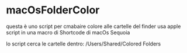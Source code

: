 # macOsFolderColor
questa è uno script per cmabaire colore alle cartelle del finder
usa apple script in una macro di Shortcode di macOs Sequoia

lo script cerca le cartelle dentro:
/Users/Shared/Colored Folders